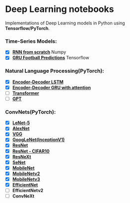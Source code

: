 # Deep Learning notebooks
Implementations of Deep Learning models in Python using __Tensorflow/PyTorch__. 

### Time-Series Models:
- [x] [__RNN from scratch__](https://github.com/maciejbalawejder/DeepLearning-collection/tree/main/Sequentials/RNN) Numpy
- [x] [__GRU Football Predictions__](https://github.com/maciejbalawejder/DeepLearning-collection/tree/main/Sequentials/GRU) Tensorflow

### Natural Language Processing(PyTorch):
- [x] [__Encoder-Decoder LSTM__](https://github.com/maciejbalawejder/DeepLearning-collection/tree/main/NLP/Encoder-Decoder%20LSTM)
- [x] [__Encoder-Decoder GRU with attention__](https://github.com/maciejbalawejder/DeepLearning-collection/tree/main/NLP/Encoder-Decoder%20GRU%20with%20Attention)
- [ ] [__Transformer__](https://github.com/maciejbalawejder/DeepLearning-collection/tree/main/NLP/Transformer)
- [ ] [__GPT__](https://github.com/maciejbalawejder/DeepLearning-collection/tree/main/NLP/GPT)

### ConvNets(PyTorch):
- [x] [__LeNet-5__](https://github.com/maciejbalawejder/DeepLearning-collection/tree/main/ConvNets/LeNet)
- [x] [__AlexNet__](https://github.com/maciejbalawejder/DeepLearning-collection/tree/main/ConvNets/AlexNet)
- [x] [__VGG__](https://github.com/maciejbalawejder/DeepLearning-collection/tree/main/ConvNets/VGG)
- [x] [__GoogLeNet(InceptionV1)__](https://github.com/maciejbalawejder/DeepLearning-collection/tree/main/ConvNets/GoogLeNet) 
- [x] [__ResNet__](https://github.com/maciejbalawejder/DeepLearning-collection/tree/main/ConvNets/ResNet)
- [x] [__ResNet - CIFAR10__](https://github.com/maciejbalawejder/Data-Augmentation/blob/main/ResNet.py)
- [x] [__ResNeXt__](https://github.com/maciejbalawejder/DeepLearning-collection/tree/main/ConvNets/ResNeXt)
- [x] [__SeNet__](https://github.com/maciejbalawejder/DeepLearning-collection/tree/main/ConvNets/SeNet)
- [x] [__MobileNet__](https://github.com/maciejbalawejder/DeepLearning-collection/tree/main/ConvNets/MobileNet)
- [x] [__MobileNetv2__](https://github.com/maciejbalawejder/DeepLearning-collection/tree/main/ConvNets/MobileNetV2)
- [x] [__MobileNetv3__](https://github.com/maciejbalawejder/DeepLearning-collection/tree/main/ConvNets/MobileNetV3)
- [x] [__EfficientNet__](https://github.com/maciejbalawejder/DeepLearning-collection/tree/main/ConvNets/EfficientNet)
- [ ] __EfficientNetv2__
- [ ] __ConvNeXt__

